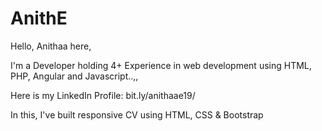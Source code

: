 # AnithE
Hello, Anithaa here,

I'm a Developer holding 4+ Experience in web development using HTML, PHP, Angular and Javascript..,,

Here is my LinkedIn Profile: bit.ly/anithaae19/


In this, I've built responsive CV using HTML, CSS & Bootstrap 
